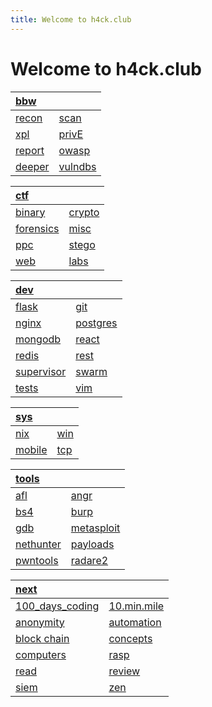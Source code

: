 ```yaml
---
title: Welcome to h4ck.club
---
```

# Welcome to h4ck.club

| [bbw](BBW/BBW.md)       | <!--  -->                 |
|:------------------------|:--------------------------|
| [recon](BBW/recon.md)   | [scan](BBW/scan.md)       |
| [xpl](BBW/xpl.md)       | [privE](BBW/privE.md)     |
| [report](BBW/report.md) | [owasp](BBW/owasp.md)     |
| [deeper](BBW/deeper.md) | [vulndbs](BBW/vulndbs.md) |

| [ctf](CTF/CTF.md)                       | <!--  -->                      |
|:----------------------------------------|:-------------------------------|
| [binary](CTF/bin/bin.md)                | [crypto](CTF/crypto/crypto.md) |
| [forensics](CTF/forensics/forensics.md) | [misc](CTF/misc/misc.md)       |
| [ppc](CTF/ppc/ppc.md)                   | [stego](CTF/stego/stego.md)    |
| [web](CTF/web/web.md)                   | [labs](CTF/lab/labs.md)        |

| [dev](dev/dev.md)               | <!--  -->               |
|:--------------------------------|:------------------------|
| [flask](dev/flask.md)           | [git](dev/git.md)       |
| [nginx](dev/nginx.md)           | [postgres](dev/psql.md) |
| [mongodb](dev/mongodb.md)       | [react](dev/react.md)   |
| [redis](dev/redis.md)           | [rest](dev/rest.md)     |
| [supervisor](dev/supervisor.md) | [swarm](dev/swarm.md)   |
| [tests](dev/tests.md)           | [vim](dev/vim.md)       |

| [sys](OS/OS.md)        | <!--  -->        |
|:-----------------------|:-----------------|
| [nix](OS/nix.md)       | [win](OS/win.md) |
| [mobile](OS/mobile.md) | [tcp](OS/ip.md)  |

| [tools](tools/tools.md)         | <!--  -->                         |
|:--------------------------------|:----------------------------------|
| [afl](tools/afl.md)             | [angr](tools/angr.md)             |
| [bs4](tools/bs4.md)             | [burp](tools/burp.md)             |
| [gdb](tools/gdb.md)             | [metasploit](tools/metasploit.md) |
| [nethunter](tools/nethunter.md) | [payloads](tools/payloads.md)     |
| [pwntools](tools/pwntools.md)   | [radare2](tools/radare2.md)       |

| [next](practice/practice.md)                   | <!--  -->                            |
|:-----------------------------------------------|:-------------------------------------|
| [100_days_coding](practice/100_days_coding.md) | [10.min.mile](practice/good.md)      |
| [anonymity](practice/anon.md)                  | [automation](practice/automation.md) |
| [block chain](practice/block_chain.md)         | [concepts](practice/concepts.md)     |
| [computers](practice/CS.md)                    | [rasp](practice/rasp.md)             |
| [read](practice/read.md)                       | [review](practice/rev.md)            |
| [siem](practice/siem.md)                       | [zen](practice/zen.md)               |
